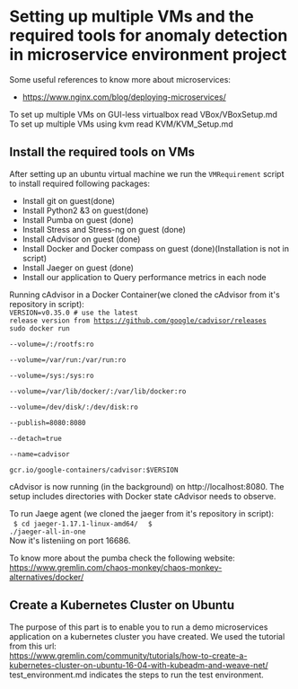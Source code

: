 # Setting up multiple VMs and the required tools for anomaly detection in microservice environment project
Some useful references to know more about microservices:
 * https://www.nginx.com/blog/deploying-microservices/

To set up multiple VMs on GUI-less virtualbox read VBox/VBoxSetup.md <br/>
To set up multiple VMs using kvm read KVM/KVM_Setup.md <br/>

## Install the required tools on VMs
After setting up an ubuntu virtual machine we run the <code>VMRequirement</code> script to install required following packages:<br/>
* Install git on guest(done)
* Install Python2 &3 on guest(done)
* Install Pumba on guest (done)
* Install Stress and Stress-ng on guest (done)
* Install cAdvisor on guest (done)
* Install Docker and Docker compass on guest (done)(Installation is not in script)
* Install Jaeger on guest (done)
* Install our application to Query performance metrics in each node

Running cAdvisor in a Docker Container(we cloned the cAdvisor from it's repository in script):<br/>
<code>VERSION=v0.35.0 # use the latest release version from https://github.com/google/cadvisor/releases
sudo docker run \
  --volume=/:/rootfs:ro \
  --volume=/var/run:/var/run:ro \
  --volume=/sys:/sys:ro \
  --volume=/var/lib/docker/:/var/lib/docker:ro \
  --volume=/dev/disk/:/dev/disk:ro \
  --publish=8080:8080 \
  --detach=true \
  --name=cadvisor \
  gcr.io/google-containers/cadvisor:$VERSION </code>
  
cAdvisor is now running (in the background) on http://localhost:8080. The setup includes directories with Docker state cAdvisor needs to observe.

To run Jaege agent (we cloned the jaeger from it's repository in script):<br/>
<code> $ cd jaeger-1.17.1-linux-amd64/ </code>
<code> $ ./jaeger-all-in-one </code><br/>
Now it's listeniing on port 16686.

To know more about the pumba check the following website:
https://www.gremlin.com/chaos-monkey/chaos-monkey-alternatives/docker/

## Create a Kubernetes Cluster on Ubuntu
The purpose of this part is to enable you to run a demo microservices application on a kubernetes cluster you have created. We used the tutorial from this url:<br/>
https://www.gremlin.com/community/tutorials/how-to-create-a-kubernetes-cluster-on-ubuntu-16-04-with-kubeadm-and-weave-net/ <br/>
test_environment.md indicates the steps to run the test environment.<br/>



